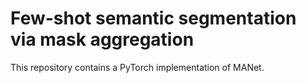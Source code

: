 # Few-shot semantic segmentation via mask aggregation
This repository contains a PyTorch implementation of MANet. 

